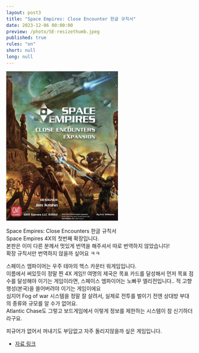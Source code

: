 ```yaml
---
layout: post3
title: "Space Empires: Close Encounter 한글 규칙서"
date: 2023-12-06 00:00:00
preview: /photo/SE-resizethumb.jpeg
published: true
rules: "on"
short: null
long: null
---
```


<img src="/photo/sece.png" width="300">

Space Empires: Close Encounters 한글 규칙서<br>
Space Empires 4X의 첫번째 확장입니다.<br>
본판은 이미 다른 분께서 멋있게 번역을 해주셔서 따로 번역하지 않았습니다!<br>
확장 규칙서만 번역하지 않을까 싶어요 ㅋㅋ<br>

스페이스 엠파이어는 우주 테마의 헥스 카운터 워게임입니다.<br>
이름에서 써있듯이 정말 찐 4X 게임!!
여명의 제국은 목표 카드를 달성해서 먼저 목표 점수를 달성해야 이기는 게임이라면, 스페이스 엠파이어는 노빠꾸 엘리전입니다.. 적 고향 행성(본국)을 쓸어버려야 이기는 게임이에요<br>
심지어 Fog of war 시스템을 정말 잘 살려서, 실제로 전투를 벌이기 전엔 상대방 부대의 종류와 규모를 알 수가 없어요.<br>
Atlantic Chase도 그렇고 보드게임에서 이렇게 정보를 제한하는 시스템이 참 신기하더라구요.<br>

피규어가 없어서 꺼내기도 부담없고 자주 돌리지않을까 싶은 게임입니다.


- [자료 링크](https://daso-bgg.notion.site/Space-Empires-Close-Encounters-f26059aef54943dfa61e0991802920d1?pvs=4)
